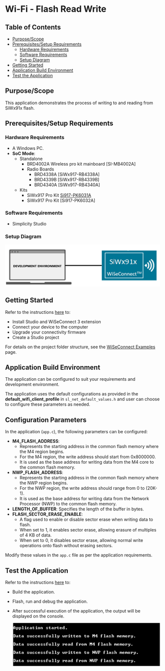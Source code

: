 # Wi-Fi - Flash Read Write

## Table of Contents

- [Purpose/Scope](#purposescope)
- [Prerequisites/Setup Requirements](#prerequisitessetup-requirements)
  - [Hardware Requirements](#hardware-requirements)
  - [Software Requirements](#software-requirements)
  - [Setup Diagram](#setup-diagram)
- [Getting Started](#getting-started)
- [Application Build Environment](#application-build-environment)
- [Test the Application](#test-the-application)
  
## Purpose/Scope

This application demonstrates the process of writing to and reading from SiWx91x flash.

## Prerequisites/Setup Requirements

### Hardware Requirements

- A Windows PC.
- **SoC Mode**:
  - Standalone
    - BRD4002A Wireless pro kit mainboard [SI-MB4002A]
    - Radio Boards 
  	  - BRD4338A [SiWx917-RB4338A]
      - BRD4339B [SiWx917-RB4339B]
  	  - BRD4340A [SiWx917-RB4340A]
  - Kits
  	- SiWx917 Pro Kit [Si917-PK6031A](https://www.silabs.com/development-tools/wireless/wi-fi/siwx917-pro-kit?tab=overview)
  	- SiWx917 Pro Kit [Si917-PK6032A]

### Software Requirements

- Simplicity Studio

### Setup Diagram

  ![Figure: Setup Diagram](resources/readme/setup_soc_ncp.png)

## Getting Started

Refer to the instructions [here](https://docs.silabs.com/wiseconnect/latest/wiseconnect-getting-started/) to:

- Install Studio and WiSeConnect 3 extension
- Connect your device to the computer
- Upgrade your connectivity firmware
- Create a Studio project

For details on the project folder structure, see the [WiSeConnect Examples](https://docs.silabs.com/wiseconnect/latest/wiseconnect-examples/#example-folder-structure) page.

## Application Build Environment

The application can be configured to suit your requirements and development environment.

The application uses the default configurations as provided in the **default_wifi_client_profile** in ``sl_net_default_values.h`` and user can choose to configure these parameters as needed.

## Configuration Parameters

In the application (`app.c`), the following parameters can be configured:

- **M4_FLASH_ADDRESS**: 
  - Represents the starting address in the common flash memory where the M4 region begins.
  - For the M4 region, the write address should start from 0x8000000.
  - It is used as the base address for writing data from the M4 core to the common flash memory.
- **NWP_FLASH_ADDRESS**:
  - Represents the starting address in the common flash memory where the NWP region begins.
  - For the NWP region, the write address should range from 0 to (20K-1).
  - It is used as the base address for writing data from the Network Processor (NWP) to the common flash memory.
- **LENGTH_OF_BUFFER**: Specifies the length of the buffer in bytes.
- **FLASH_SECTOR_ERASE_ENABLE**:
  - A flag used to enable or disable sector erase when writing data to flash.
  - When set to 1, it enables sector erase, allowing erasure of multiples of 4 KB of data.
  - When set to 0, it disables sector erase, allowing normal write operations onto flash without erasing sectors.

Modify these values in the `app.c` file as per the application requirements.

## Test the Application

Refer to the instructions [here](https://docs.silabs.com/wiseconnect/latest/wiseconnect-getting-started/) to:

- Build the application.
- Flash, run and debug the application.
- After successful execution of the application, the output will be displayed on the console.

  ![Output](resources/readme/output_prints.png)
